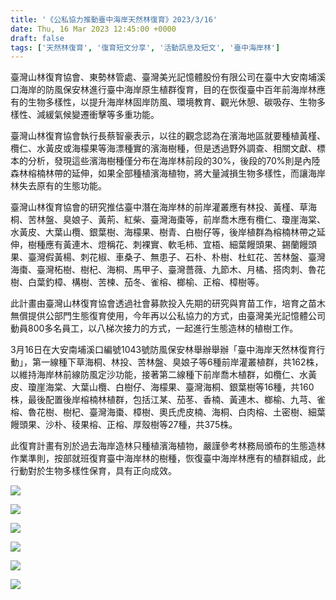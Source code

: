 ```yaml
---
title: '《公私協力推動臺中海岸天然林復育》2023/3/16'
date: Thu, 16 Mar 2023 12:45:00 +0000
draft: false
tags: ['天然林復育', '復育短文分享', '活動訊息及短文', '臺中海岸林']
---
```


臺灣山林復育協會、東勢林管處、臺灣美光記憶體股份有限公司在臺中大安南埔溪口海岸的防風保安林進行臺中海岸原生植群復育，目的在恢復臺中百年前海岸林應有的生物多樣性，以提升海岸林固岸防風、環境教育、觀光休憩、碳吸存、生物多樣性、減緩氣候變遷衝擊等多重功能。

臺灣山林復育協會執行長蔡智豪表示，以往的觀念認為在濱海地區就要種植黃槿、欖仁、水黃皮或海檬果等海漂種實的濱海樹種，但是透過野外調查、相關文獻、標本的分析，發現這些濱海樹種僅分布在海岸林前段的30%，後段的70%則是內陸森林榕楠林帶的延伸，如果全部種植濱海植物，將大量減損生物多樣性，而讓海岸林失去原有的生態功能。

臺灣山林復育協會的研究推估臺中潛在海岸林的前岸灌叢應有林投、黃槿、草海桐、苦林盤、臭娘子、黃荊、紅柴、臺灣海棗等，前岸喬木應有欖仁、瓊崖海棠、水黃皮、大葉山欖、銀葉樹、海檬果、樹青、白樹仔等，後岸植群為榕楠林帶之延伸，樹種應有黃連木、燈稱花、刺裸實、軟毛柿、宜梧、細葉饅頭果、錫蘭饅頭果、臺灣假黃楊、刺花椒、車桑子、無患子、石朴、朴樹、杜虹花、苦林盤、臺灣海棗、臺灣柘樹、樹杞、海桐、馬甲子、臺灣薔薇、九節木、月橘、搭肉刺、魯花樹、白葉釣樟、構樹、苦楝、茄冬、雀榕、榔榆、正榕、樟樹等。

此計畫由臺灣山林復育協會透過社會募款投入先期的研究與育苗工作，培育之苗木無償提供公部門生態復育使用，今年再以公私協力的方式，由臺灣美光記憶體公司動員800多名員工，以八梯次接力的方式，一起進行生態造林的植樹工作。

3月16日在大安南埔溪口編號1043號防風保安林舉辦舉辦「臺中海岸天然林復育行動」，第一線種下草海桐、林投、苦林盤、臭娘子等6種前岸灌叢植群，共162株，以維持海岸林前線防風定沙功能，接著第二線種下前岸喬木植群，如欖仁、水黃皮、瓊崖海棠、大葉山欖、白樹仔、海檬果、臺灣海桐、銀葉樹等16種，共160株，最後配置後岸榕楠林植群，包括江某、茄苳、香楠、黃連木、榔榆、九芎、雀榕、魯花樹、樹杞、臺灣海棗、樟樹、奧氏虎皮楠、海桐、白肉榕、土密樹、細葉饅頭果、沙朴、稜果榕、正榕、厚殼樹等27種，共375株。

此復育計畫有別於過去海岸造林只種植濱海植物，嚴謹參考林務局頒布的生態造林作業準則，按部就班復育臺中海岸林的樹種，恢復臺中海岸林應有的植群組成，此行動對於生物多樣性保育，具有正向成效。

![](https://www.reforestation.tw/wp-content/uploads/2023/06/20230316-大安南埔溪口-公私協力推動臺中海岸天然林復育-美光記憶體有限公司3-1024x576.jpg)

![](https://www.reforestation.tw/wp-content/uploads/2023/06/20230316-大安南埔溪口-公私協力推動臺中海岸天然林復育-美光記憶體有限公司2-1024x576.jpg)

![](https://www.reforestation.tw/wp-content/uploads/2023/06/20230316-大安南埔溪口-公私協力推動臺中海岸天然林復育-美光記憶體有限公司5-1024x576.jpg)

![](https://www.reforestation.tw/wp-content/uploads/2023/06/20230316-大安南埔溪口-公私協力推動臺中海岸天然林復育-美光記憶體有限公司6-1024x576.jpg)

![](https://www.reforestation.tw/wp-content/uploads/2023/06/20230316-大安南埔溪口-公私協力推動臺中海岸天然林復育-美光記憶體有限公司7-1024x576.jpg)

![](https://www.reforestation.tw/wp-content/uploads/2023/06/20230316-大安南埔溪口-公私協力推動臺中海岸天然林復育-美光記憶體有限公司8-1024x576.jpg)